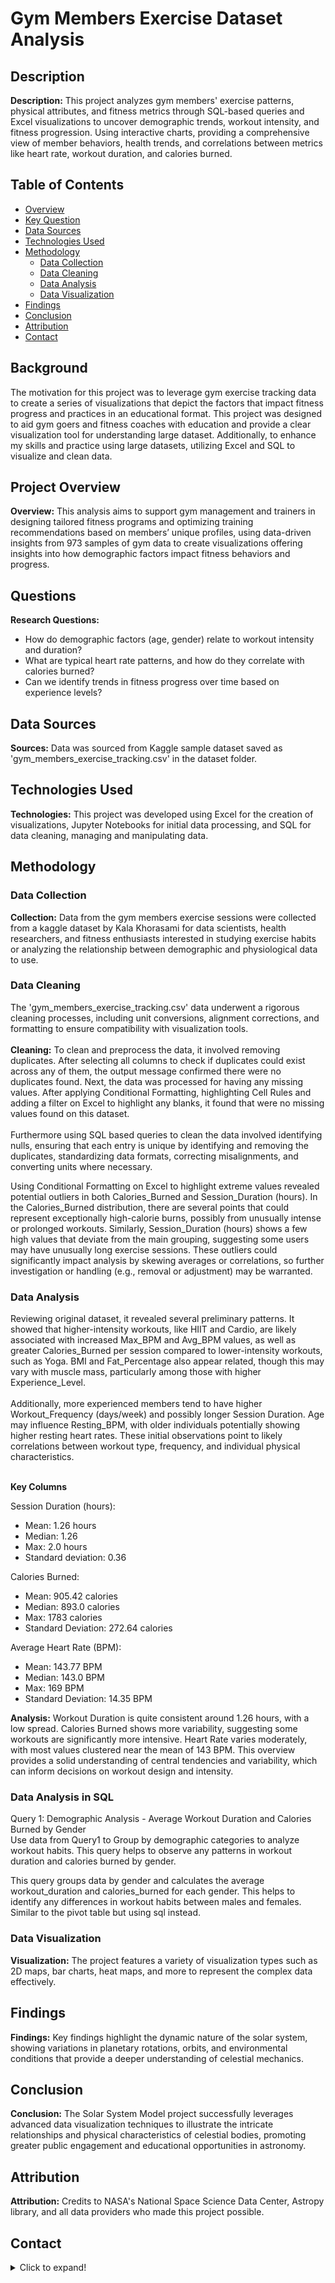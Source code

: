 # Gym Members Exercise Dataset Analysis

## Description
**Description:** This project analyzes gym members' exercise patterns, physical attributes, and fitness metrics through SQL-based queries and Excel visualizations to uncover demographic trends, workout intensity, and fitness progression. Using interactive charts, providing a comprehensive view of member behaviors, health trends, and correlations between metrics like heart rate, workout duration, and calories burned.

## Table of Contents
- [Overview](#project-overview)
- [Key Question](#questions)
- [Data Sources](#data-sources)
- [Technologies Used](#technologies-used)
- [Methodology](#methodology)
  - [Data Collection](#data-collection)
  - [Data Cleaning](#data-cleaning)
  - [Data Analysis](#data-analysis)
  - [Data Visualization](#data-visualization)
- [Findings](#findings)
- [Conclusion](#conclusion)
- [Attribution](#attribution)
- [Contact](#contact)

## Background
The motivation for this project was to leverage gym exercise tracking data to create a series of visualizations that depict the factors that impact fitness progress and practices in an educational format. This project was designed to aid gym goers and fitness coaches with education and provide a clear visualization tool for understanding large dataset. Additionally, to enhance my skills and practice using large datasets, utilizing Excel and SQL to visualize and clean data. 

## Project Overview
**Overview:** This analysis aims to support gym management and trainers in designing tailored fitness programs and optimizing training recommendations based on members’ unique profiles, using data-driven insights from 973 samples of gym data to create visualizations offering insights into how demographic factors impact fitness behaviors and progress.

## Questions
**Research Questions:**  
- How do demographic factors (age, gender) relate to workout intensity and duration? 
- What are typical heart rate patterns, and how do they correlate with calories burned? 
- Can we identify trends in fitness progress over time based on experience levels?

## Data Sources
**Sources:** Data was sourced from Kaggle sample dataset saved as 'gym_members_exercise_tracking.csv' in the dataset folder.

## Technologies Used
**Technologies:** This project was developed using Excel for the creation of visualizations, Jupyter Notebooks for initial data processing, and SQL for data cleaning, managing and manipulating data.

## Methodology
### Data Collection
**Collection:** Data from the gym members exercise sessions were collected from a kaggle dataset by Kala Khorasami for data scientists, health researchers, and fitness enthusiasts interested in studying exercise habits or analyzing the relationship between demographic and physiological data to use. 

### Data Cleaning
The 'gym_members_exercise_tracking.csv' data underwent a rigorous cleaning processes, including unit conversions, alignment corrections, and formatting to ensure compatibility with visualization tools. <br>
<br>**Cleaning:** To clean and preprocess the data, it involved removing duplicates. After selecting all columns to check if duplicates could exist across any of them, the output message confirmed there were no duplicates found. Next, the data was processed for having any missing values. After applying Conditional Formatting, highlighting Cell Rules and adding a filter on Excel to highlight any blanks, it found that were no missing values found on this dataset. <br> <br>
Furthermore using SQL based queries to clean the data involved identifying nulls, ensuring that each entry is unique by identifying and removing the duplicates, standardizing data formats, correcting misalignments, and converting units where necessary. <br>

Using Conditional Formatting on Excel to highlight extreme values revealed potential outliers in both Calories_Burned and Session_Duration (hours). In the Calories_Burned distribution, there are several points that could represent exceptionally high-calorie burns, possibly from unusually intense or prolonged workouts. Similarly, Session_Duration (hours) shows a few high values that deviate from the main grouping, suggesting some users may have unusually long exercise sessions. These outliers could significantly impact analysis by skewing averages or correlations, so further investigation or handling (e.g., removal or adjustment) may be warranted. <br>


### Data Analysis
Reviewing original dataset, it revealed several preliminary patterns. It showed that higher-intensity workouts, like HIIT and Cardio, are likely associated with increased Max_BPM and Avg_BPM values, as well as greater Calories_Burned per session compared to lower-intensity workouts, such as Yoga. BMI and Fat_Percentage also appear related, though this may vary with muscle mass, particularly among those with higher Experience_Level. <br> <br> Additionally, more experienced members tend to have higher Workout_Frequency (days/week) and possibly longer Session Duration. Age may influence Resting_BPM, with older individuals potentially showing higher resting heart rates. These initial observations point to likely correlations between workout type, frequency, and individual physical characteristics. <br> <br> 

**Key Columns** <br>

Session Duration (hours):<br> 
- Mean: 1.26 hours
- Median: 1.26
- Max: 2.0 hours
- Standard deviation: 0.36 <br>

Calories Burned: <br>
- Mean: 905.42 calories
- Median: 893.0 calories
- Max: 1783 calories
- Standard Deviation: 272.64 calories <br>

Average Heart Rate (BPM): <br>
- Mean: 143.77 BPM
- Median: 143.0 BPM
- Max: 169 BPM
- Standard Deviation: 14.35 BPM <br>

**Analysis:** Workout Duration is quite consistent around 1.26 hours, with a low spread. Calories Burned shows more variability, suggesting some workouts are significantly more intensive. Heart Rate varies moderately, with most values clustered near the mean of 143 BPM. This overview provides a solid understanding of central tendencies and variability, which can inform decisions on workout design and intensity.

### Data Analysis in SQL 
Query 1: Demographic Analysis - Average Workout Duration and Calories Burned by Gender <br>
Use data from Query1 to Group by demographic categories to analyze workout habits. This query helps to observe any patterns in workout duration and calories burned by gender.

This query groups data by gender and calculates the average workout_duration and calories_burned for each gender. This helps to identify any differences in workout habits between males and females. Similar to the pivot table but using sql instead.



### Data Visualization
**Visualization:** The project features a variety of visualization types such as 2D maps, bar charts, heat maps, and more to represent the complex data effectively.

## Findings
**Findings:** Key findings highlight the dynamic nature of the solar system, showing variations in planetary rotations, orbits, and environmental conditions that provide a deeper understanding of celestial mechanics.

## Conclusion
**Conclusion:** The Solar System Model project successfully leverages advanced data visualization techniques to illustrate the intricate relationships and physical characteristics of celestial bodies, promoting greater public engagement and educational opportunities in astronomy.

## Attribution
**Attribution:** Credits to NASA's National Space Science Data Center, Astropy library, and all data providers who made this project possible.

## Contact

<details>
<summary>Click to expand!</summary>

For any questions, comments, or collaborations, feel free to reach out.

- **Contact**: [Contact Richard](https://eclipseanalytics.bss.design/)
- **Website**: [Visit Richard's Website](https://eclipseanalytics.bss.design/)
- **GitHub**: [Visit Richard's GitHub Portfolio](https://github.com/EclipseAnalytics/Data-Analyst-Portfolio)

</details>
